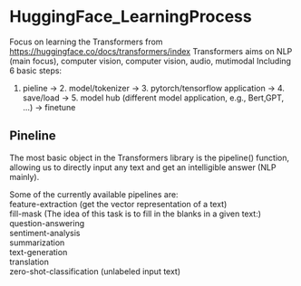 # HuggingFace_LearningProcess
Focus on learning the Transformers from https://huggingface.co/docs/transformers/index 
Transformers aims on NLP (main focus), computer vision, computer vision, audio, mutimodal
Including 6 basic steps:
1. pieline -> 2. model/tokenizer -> 3. pytorch/tensorflow application -> 4. save/load -> 5. model hub (different model application, e.g., Bert,GPT, ...) -> finetune

## Pineline  
The most basic object in the Transformers library is the pipeline() function, allowing us to directly input any text and get an intelligible answer (NLP mainly).  

Some of the currently available pipelines are:  
feature-extraction (get the vector representation of a text)  
fill-mask (The idea of this task is to fill in the blanks in a given text:)  
question-answering  
sentiment-analysis  
summarization  
text-generation  
translation  
zero-shot-classification (unlabeled input text)  

